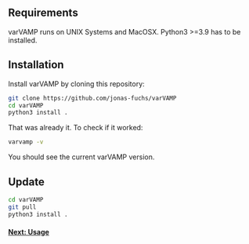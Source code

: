 ## Requirements
varVAMP runs on UNIX Systems and MacOSX. Python3 >=3.9 has to be installed.


## Installation
Install varVAMP by cloning this repository:
```bash
git clone https://github.com/jonas-fuchs/varVAMP
cd varVAMP
python3 install .
```
That was already it. To check if it worked:
```bash
varvamp -v
```
You should see the current varVAMP version.

## Update
```bash
cd varVAMP
git pull
python3 install .
```

#### [Next: Usage](./usage.md)
